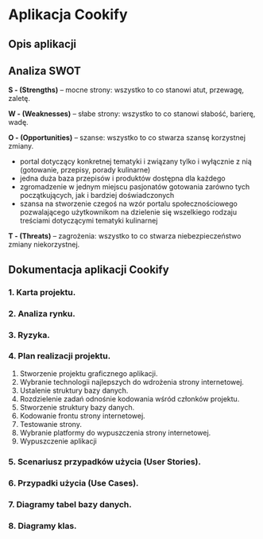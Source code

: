# Aplikacja Cookify

## Opis aplikacji

## Analiza SWOT

**S - (Strengths)** – mocne strony: wszystko to co stanowi atut, przewagę, zaletę.

**W - (Weaknesses)** – słabe strony: wszystko to co stanowi słabość, barierę, wadę.
    
**O - (Opportunities)** – szanse: wszystko to co stwarza szansę korzystnej zmiany.

 - portal dotyczący konkretnej tematyki i związany tylko i wyłącznie z nią (gotowanie, przepisy, porady kulinarne)
 - jedna duża baza przepisów i produktów dostępna dla każdego
 - zgromadzenie w jednym miejscu pasjonatów gotowania zarówno tych początkujących, jak i bardziej doświadczonych
 - szansa na stworzenie czegoś na wzór portalu społecznościowego pozwalającego użytkownikom na dzielenie się wszelkiego rodzaju treściami dotyczącymi tematyki kulinarnej

**T - (Threats)** – zagrożenia: wszystko to co stwarza niebezpieczeństwo zmiany niekorzystnej.

## Dokumentacja aplikacji Cookify

### 1. Karta projektu.

### 2. Analiza rynku.

### 3. Ryzyka.

### 4. Plan realizacji projektu.
1. Stworzenie projektu graficznego aplikacji.
2. Wybranie technologii najlepszych do wdrożenia strony internetowej.
3. Ustalenie struktury bazy danych.
4. Rozdzielenie zadań odnośnie kodowania wśród członków projektu.
5. Stworzenie struktury bazy danych.
6. Kodowanie frontu strony internetowej.
7. Testowanie strony.
8. Wybranie platformy do wypuszczenia strony internetowej.
9. Wypuszczenie aplikacji

### 5. Scenariusz przypadków użycia (User Stories).

### 6. Przypadki użycia (Use Cases).

### 7. Diagramy tabel bazy danych.

### 8. Diagramy klas.
